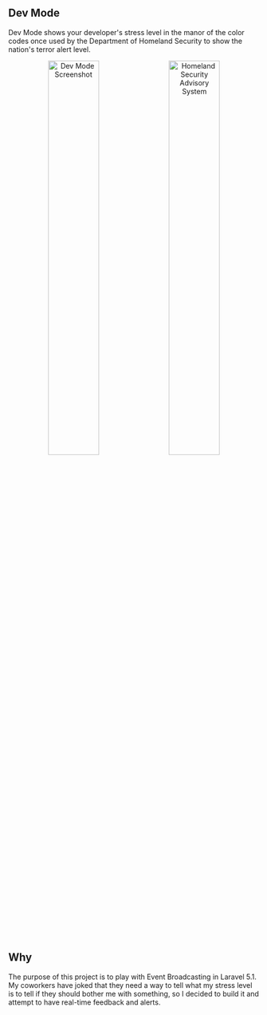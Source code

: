 ## Dev Mode

Dev Mode shows your developer's stress level in the manor of the color codes once used by the Department of Homeland Security to show the nation's terror alert level.

<div align="center">
        <img width="45%" src="/../master/public/screenshot.png?raw=true" alt="Dev Mode Screenshot" title="Dev Mode Screenshot"</img>
        <img height="0" width="8px">
        <img width="45%" src="/../master/public/homeland_security.png?raw=true" alt="Homeland Security Advisory System" title="Homeland Security Advisory System"></img>
</div>

## Why

The purpose of this project is to play with Event Broadcasting in Laravel 5.1. My coworkers have joked that they need a way to tell what my stress level is to tell if they should bother me with something, so I decided to build it and attempt to have real-time feedback and alerts.
